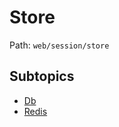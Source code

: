 # Store

Path: `web/session/store`

## Subtopics
- [Db](./db/README.md)
- [Redis](./redis/README.md)
